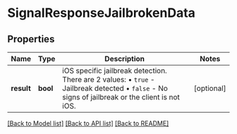 # SignalResponseJailbrokenData

## Properties
Name | Type | Description | Notes
------------ | ------------- | ------------- | -------------
**result** | **bool** | iOS specific jailbreak detection. There are 2 values: • `true` - Jailbreak detected • `false` - No signs of jailbreak or the client is not iOS. | [optional] 

[[Back to Model list]](../../README.md#documentation-for-models) [[Back to API list]](../../README.md#documentation-for-api-endpoints) [[Back to README]](../../README.md)

